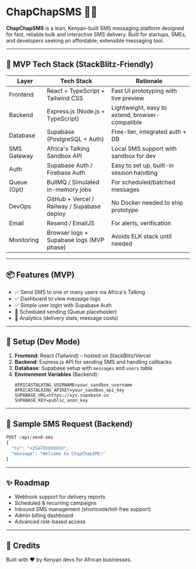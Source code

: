 # ChapChapSMS 🚀📨

**ChapChapSMS** is a lean, Kenyan-built SMS messaging platform designed for fast, reliable bulk and interactive SMS delivery. Built for startups, SMEs, and developers seeking an affordable, extensible messaging tool.

---

## 🔧 MVP Tech Stack (StackBlitz-Friendly)

| Layer       | Tech Stack                                 | Rationale |
|-------------|---------------------------------------------|-----------|
| Frontend    | React + TypeScript + Tailwind CSS           | Fast UI prototyping with live preview |
| Backend     | Express.js (Node.js + TypeScript)           | Lightweight, easy to extend, browser-compatible |
| Database    | Supabase (PostgreSQL + Auth)                | Free-tier, integrated auth + DB |
| SMS Gateway | Africa's Talking Sandbox API                | Local SMS support with sandbox for dev |
| Auth        | Supabase Auth / Firebase Auth               | Easy to set up, built-in session handling |
| Queue (Opt) | BullMQ / Simulated in-memory jobs           | For scheduled/batched messages |
| DevOps      | GitHub + Vercel / Railway / Supabase deploy | No Docker needed to ship prototype |
| Email       | Resend / EmailJS                            | For alerts, verification |
| Monitoring  | Browser logs + Supabase logs (MVP phase)    | Avoids ELK stack until needed |

---

## 📦 Features (MVP)
- ✅ Send SMS to one or many users via Africa's Talking
- ✅ Dashboard to view message logs
- ✅ Simple user login with Supabase Auth
- 🚧 Scheduled sending (Queue placeholder)
- 🚧 Analytics (delivery stats, message costs)

---

## 🔄 Setup (Dev Mode)

1. **Frontend**: React (Tailwind) – hosted on StackBlitz/Vercel
2. **Backend**: Express.js API for sending SMS and handling callbacks
3. **Database**: Supabase setup with `messages` and `users` table
4. **Environment Variables** (Backend):
    ```env
    AFRICASTALKING_USERNAME=your_sandbox_username
    AFRICASTALKING_APIKEY=your_sandbox_api_key
    SUPABASE_URL=https://xyz.supabase.co
    SUPABASE_KEY=public_anon_key
    ```

---

## 📩 Sample SMS Request (Backend)
```ts
POST /api/send-sms
{
  "to": "+2547XXXXXXXX",
  "message": "Welcome to ChapChapSMS!"
}
```

---

## ✨ Roadmap
- Webhook support for delivery reports
- Scheduled & recurring campaigns
- Inbound SMS management (shortcode/toll-free support)
- Admin billing dashboard
- Advanced role-based access

---

## 🤝 Credits
Built with ❤️ by Kenyan devs for African businesses.